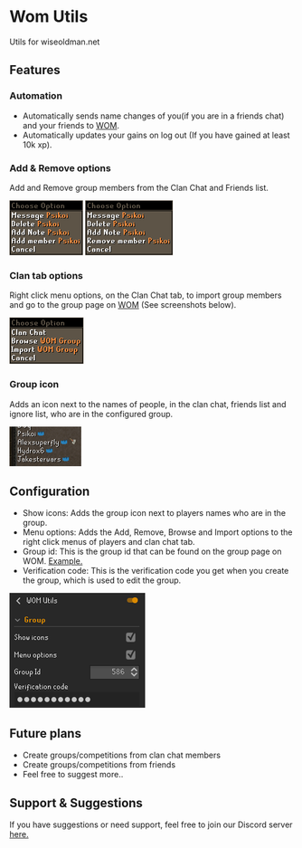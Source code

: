 # Wom Utils
Utils for wiseoldman.net

## Features
### Automation
- Automatically sends name changes of you(if you are in a friends chat) and your friends to [WOM](https://wiseoldman.net).
- Automatically updates your gains on log out (If you have gained at least 10k xp).

### Add & Remove options
Add and Remove group members from the Clan Chat and Friends list.

![Add member menu option](img/add_member.png)
![Remove member menu option](img/remove_member.png)

### Clan tab options
Right click menu options, on the Clan Chat tab, to import group members and go to the group page on [WOM](https://wiseoldman.net) (See screenshots below).

![Friends chat tab menu options](img/friends_chat_tab.png)

### Group icon
Adds an icon next to the names of people, in the clan chat, friends list and ignore list, who are in the configured group.

![Group member indicator](img/group_member_indicator.png)

## Configuration
- Show icons: Adds the group icon next to players names who are in the group.
- Menu options: Adds the Add, Remove, Browse and Import options to the right click menus of players and clan chat tab.
- Group id: This is the group id that can be found on the group page on WOM. [Example.](https://wiseoldman.net/groups/139)
- Verification code: This is the verification code you get when you create the group, which is used to edit the group.

![Group configurations](img/configuration.png)

## Future plans
 - Create groups/competitions from clan chat members
 - Create groups/competitions from friends
 - Feel free to suggest more..
 
 ## Support & Suggestions
 If you have suggestions or need support, feel free to join our Discord server [here.](https://wiseoldman.net/discord)

